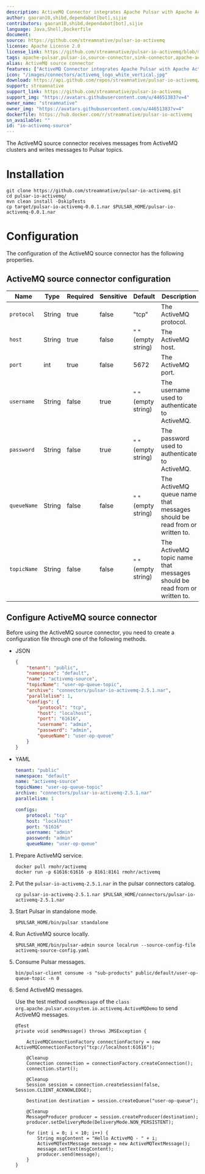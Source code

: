 ```yaml
---
description: ActiveMQ Connector integrates Apache Pulsar with Apache ActiveMQ. 
author: gaoran10,shibd,dependabot[bot],sijie
contributors: gaoran10,shibd,dependabot[bot],sijie
language: Java,Shell,Dockerfile
document:
source: https://github.com/streamnative/pulsar-io-activemq
license: Apache License 2.0
license_link: https://github.com/streamnative/pulsar-io-activemq/blob/master/LICENSE
tags: apache-pulsar,pulsar-io,source-connector,sink-connector,apache-activemq
alias: ActiveMQ source connector
features: ["ActiveMQ Connector integrates Apache Pulsar with Apache ActiveMQ. "]
icon: "/images/connectors/activemq_logo_white_vertical.jpg"
download: https://api.github.com/repos/streamnative/pulsar-io-activemq/tarball/refs/tags/v3.2.1.1
support: streamnative
support_link: https://github.com/streamnative/pulsar-io-activemq
support_img: "https://avatars.githubusercontent.com/u/44651383?v=4"
owner_name: "streamnative"
owner_img: "https://avatars.githubusercontent.com/u/44651383?v=4"
dockerfile: https://hub.docker.com/r/streamnative/pulsar-io-activemq
sn_available: ""
id: "io-activemq-source"
---
```



The ActiveMQ source connector receives messages from ActiveMQ clusters and writes messages to Pulsar topics.

# Installation

```
git clone https://github.com/streamnative/pulsar-io-activemq.git
cd pulsar-io-activemq/
mvn clean install -DskipTests
cp target/pulsar-io-activemq-0.0.1.nar $PULSAR_HOME/pulsar-io-activemq-0.0.1.nar
```

# Configuration 

The configuration of the ActiveMQ source connector has the following properties.

## ActiveMQ source connector configuration

| Name        | Type   | Required | Sensitive | Default            | Description                                                              |
|-------------|--------|----------|-----------|--------------------|--------------------------------------------------------------------------|
| `protocol`  | String | true     | false     | "tcp"              | The ActiveMQ protocol.                                                   |
| `host`      | String | true     | false     | " " (empty string) | The ActiveMQ host.                                                       |
| `port`      | int    | true     | false     | 5672               | The ActiveMQ port.                                                       |
| `username`  | String | false    | true      | " " (empty string) | The username used to authenticate to ActiveMQ.                           |
| `password`  | String | false    | true      | " " (empty string) | The password used to authenticate to ActiveMQ.                           |
| `queueName` | String | false    | false     | " " (empty string) | The ActiveMQ queue name that messages should be read from or written to. |
| `topicName` | String | false    | false     | " " (empty string) | The ActiveMQ topic name that messages should be read from or written to. |

## Configure ActiveMQ source connector

Before using the ActiveMQ source connector, you need to create a configuration file through one of the following methods.

* JSON 

    ```json
    {
        "tenant": "public",
        "namespace": "default",
        "name": "activemq-source",
        "topicName": "user-op-queue-topic",
        "archive": "connectors/pulsar-io-activemq-2.5.1.nar",
        "parallelism": 1,
        "configs": {
            "protocol": "tcp",
            "host": "localhost",
            "port": "61616",
            "username": "admin",
            "password": "admin",
            "queueName": "user-op-queue"
        }
    }
    ```

* YAML

    ```yaml
    tenant: "public"
    namespace: "default"
    name: "activemq-source"
    topicName: "user-op-queue-topic"
    archive: "connectors/pulsar-io-activemq-2.5.1.nar"
    parallelism: 1
    
    configs:
        protocol: "tcp"
        host: "localhost"
        port: "61616"
        username: "admin"
        password: "admin"
        queueName: "user-op-queue"
    ```

1. Prepare ActiveMQ service.

    ```
    docker pull rmohr/activemq
    docker run -p 61616:61616 -p 8161:8161 rmohr/activemq
    ```

2. Put the `pulsar-io-activemq-2.5.1.nar` in the pulsar connectors catalog.

    ```
    cp pulsar-io-activemq-2.5.1.nar $PULSAR_HOME/connectors/pulsar-io-activemq-2.5.1.nar
    ```

3. Start Pulsar in standalone mode.

    ```
    $PULSAR_HOME/bin/pulsar standalone
    ```

4. Run ActiveMQ source locally.

    ```
    $PULSAR_HOME/bin/pulsar-admin source localrun --source-config-file activemq-source-config.yaml
    ```

5. Consume Pulsar messages.

    ```
    bin/pulsar-client consume -s "sub-products" public/default/user-op-queue-topic -n 0
    ```

6. Send ActiveMQ messages.

    Use the test method `sendMessage` of the `class org.apache.pulsar.ecosystem.io.activemq.ActiveMQDemo` 
to send ActiveMQ messages.

    ```
    @Test
    private void sendMessage() throws JMSException {
    
        ActiveMQConnectionFactory connectionFactory = new ActiveMQConnectionFactory("tcp://localhost:61616");
    
        @Cleanup
        Connection connection = connectionFactory.createConnection();
        connection.start();
    
        @Cleanup
        Session session = connection.createSession(false, Session.CLIENT_ACKNOWLEDGE);
    
        Destination destination = session.createQueue("user-op-queue");
    
        @Cleanup
        MessageProducer producer = session.createProducer(destination);
        producer.setDeliveryMode(DeliveryMode.NON_PERSISTENT);
    
        for (int i = 0; i < 10; i++) {
            String msgContent = "Hello ActiveMQ - " + i;
            ActiveMQTextMessage message = new ActiveMQTextMessage();
            message.setText(msgContent);
            producer.send(message);
        }
    }
    ```


